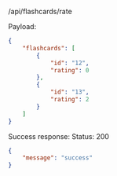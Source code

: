 /api/flashcards/rate 

Payload:
```json
{
    "flashcards": [
        {
            "id": "12",
            "rating": 0
        },
        {
            "id": "13",
            "rating": 2
        }
    ]
}
```

Success response: 
Status: 200
```json
{
    "message": "success"
}
```

